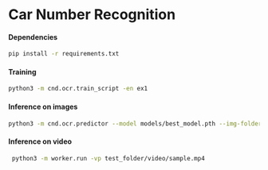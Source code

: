 # Car Number Recognition

#### Dependencies

```bash
pip install -r requirements.txt
```

#### Training

```bash
python3 -m cnd.ocr.train_script -en ex1
```

#### Inference on images

```bash
python3 -m cnd.ocr.predictor --model models/best_model.pth --img-folder test_folder/pics/
```

#### Inference on video

```bash
 python3 -m worker.run -vp test_folder/video/sample.mp4
```
